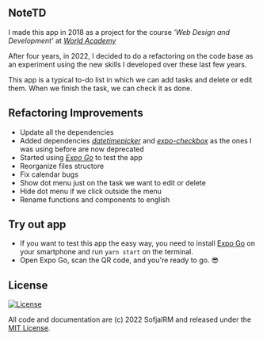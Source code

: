 ## NoteTD

I made this app in 2018 as a project for the course *'Web Design and Development'* at  *[World Academy](https://www.worldacademy.pt)*

After four years, in 2022, I decided to do a refactoring on the code base as an experiment using the new skills I developed over these last few years.

This app is a typical to-do list in which we can add tasks and delete or edit them. When we finish the task, we can check it as done.

## Refactoring Improvements
- Update all the dependencies
- Added dependencies *[datetimepicker](https://www.npmjs.com/package/@react-native-community/datetimepicker)* and *[expo-checkbox](https://www.npmjs.com/package/expo-checkbox)* as the ones I was using before are now deprecated
- Started using *[Expo Go](https://expo.dev/client)* to test the app
- Reorganize files structore
- Fix calendar bugs
- Show dot menu just on the task we want to edit or delete
- Hide dot menu if we click outside the menu
- Rename functions and components to english

## Try out app
- If you want to test this app the easy way, you need to install [Expo Go](https://expo.dev/client) on your smartphone and run ```yarn start``` on the terminal.
- Open Expo Go, scan the QR code, and you're ready to go. :sunglasses:

## License

[![License](https://img.shields.io/badge/license-MIT-a1356a)](LICENSE.txt)

All code and documentation are (c) 2022 SofjaIRM and released under the [MIT License](LICENSE).
